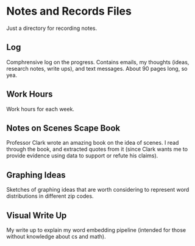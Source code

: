 # Notes and Records Files

Just a directory for recording notes.

## Log

Comphrensive log on the progress. Contains emails, my thoughts (ideas, research notes, write ups), and text messages. About 90 pages long, so yea.

## Work Hours

Work hours for each week.

## Notes on Scenes Scape Book

Professor Clark wrote an amazing book on the idea of scenes. I read through the book, and extracted quotes from it (since Clark wants me to provide evidence using data to support or refute his claims).

## Graphing Ideas

Sketches of graphing ideas that are worth considering to represent word distributions in different zip codes.

## Visual Write Up

My write up to explain my word embedding pipeline (intended for those without knowledge about cs and math).
